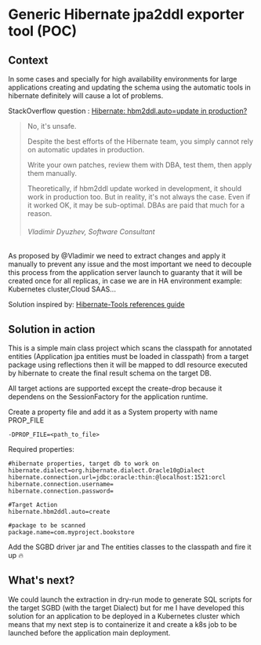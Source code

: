 # Generic Hibernate jpa2ddl exporter tool (POC)

## Context
In some cases and specially for high availability environments for large applications creating and updating the  schema 
using the automatic tools in hibernate definitely will cause a lot of problems.

StackOverflow question : <a href="https://stackoverflow.com/questions/221379/hibernate-hbm2ddl-auto-update-in-production">
Hibernate: hbm2ddl.auto=update in production?</a>
>No, it's unsafe.
>
>Despite the best efforts of the Hibernate team, you simply cannot rely on automatic updates in production.
> 
>Write your own patches, review them with DBA, test them, then apply them manually.
> 
>Theoretically, if hbm2ddl update worked in development, it should work in production too. But in reality, it's not always the case.
>Even if it worked OK, it may be sub-optimal. DBAs are paid that much for a reason.
> 
> ###### Vladimir Dyuzhev, Software Consultant

As proposed by @Vladimir we need to extract changes and apply it manually to prevent any issue and the most important 
we need to decouple this process from the application server launch to guaranty that it will be created once for all replicas,
in case we are in HA environment example: Kubernetes cluster,Cloud SAAS...

Solution inspired by: <a href="https://docs.jboss.org/tools/4.1.0.Final/en/hibernatetools/html_single/index.html#d0e4651">
Hibernate-Tools references guide</a> 

## Solution in action

This is a simple main class project which scans the classpath for annotated entities (Application jpa entities must be loaded in classpath)
from a target package using reflections then it will be mapped to ddl resource executed by hibernate to create the final result 
schema on the target DB.

All target actions are supported except the create-drop because it dependens on the SessionFactory for the  application runtime.

Create a property file and add it as a System property with name PROP_FILE
```
-DPROP_FILE=<path_to_file>
```
Required properties:
```
#hibernate properties, target db to work on 
hibernate.dialect=org.hibernate.dialect.Oracle10gDialect
hibernate.connection.url=jdbc:oracle:thin:@localhost:1521:orcl
hibernate.connection.username=
hibernate.connection.password=

#Target Action
hibernate.hbm2ddl.auto=create

#package to be scanned
package.name=com.myproject.bookstore
```
Add the SGBD driver jar and The entities classes to the classpath and fire it up 🔥

## What's next?

We could launch the extraction in dry-run mode  to generate SQL scripts for the target SGBD (with the target Dialect)
but for me I have developed this solution for an application to be deployed in a Kubernetes cluster which means that
my next step is to containerize it and create a k8s job to be launched before the application main deployment.
